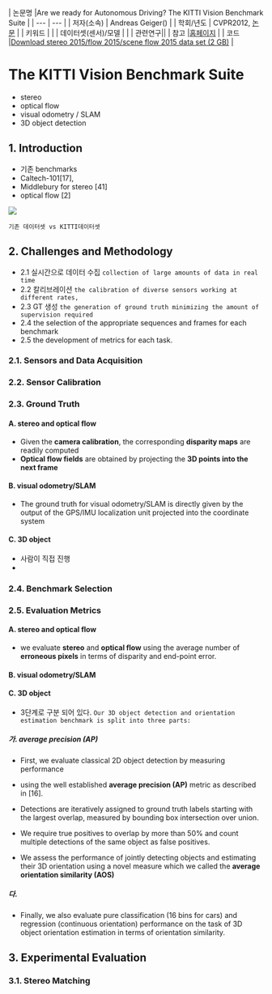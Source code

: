 |
논문명 |Are we ready for Autonomous Driving? The KITTI Vision Benchmark Suite |
| --- | --- |
| 저자\(소속\) | Andreas Geiger\(\) |
| 학회/년도 | CVPR2012, [논문](http://www.cvlibs.net/publications/Geiger2012CVPR.pdf) |
| 키워드 | |
| 데이터셋(센서)/모델 | |
| 관련연구||
| 참고 |[홈페이지](http://www.cvlibs.net/datasets/kitti/) |
| 코드 |[Download stereo 2015/flow 2015/scene flow 2015 data set (2 GB)](http://kitti.is.tue.mpg.de/kitti/data_scene_flow.zip) |


# The KITTI Vision Benchmark Suite

- stereo
- optical flow
- visual odometry / SLAM
- 3D object detection



## 1. Introduction

- 기존 benchmarks
- Caltech-101[17],
- Middlebury for stereo [41]
- optical flow [2]

![](https://i.imgur.com/AdIrsHK.png)
```
기존 데이터셋 vs KITTI데이터셋
```

## 2. Challenges and Methodology

- 2.1 실시간으로 데이터 수집 `collection of large amounts of data in real time`
- 2.2 칼리브레이션 `the calibration of diverse sensors working at different rates,`
- 2.3 GT 생성 `the generation of ground truth minimizing the amount of supervision required`
- 2.4 the selection of the appropriate sequences and frames for each benchmark
- 2.5 the development of metrics for each task.

### 2.1. Sensors and Data Acquisition

### 2.2. Sensor Calibration

### 2.3. Ground Truth

#### A. stereo and optical flow
- Given the **camera calibration**, the corresponding **disparity maps** are readily computed
- **Optical flow fields** are obtained by projecting the **3D points into the next frame**

#### B. visual odometry/SLAM

- The ground truth for visual odometry/SLAM is directly given by the output of the GPS/IMU localization unit projected into the coordinate system

#### C. 3D object

- 사람이 직접 진행
-
### 2.4. Benchmark Selection

### 2.5. Evaluation Metrics


#### A. stereo and optical flow
- we evaluate **stereo** and **optical flow** using the average number of **erroneous pixels** in terms of disparity and end-point error.
#### B. visual odometry/SLAM

#### C. 3D object

- 3단계로 구분 되어 있다. `Our 3D object detection and orientation estimation benchmark is split into three parts: `

##### 가. average precision (AP)
- First, we evaluate classical 2D object detection by measuring performance
- using the well established **average precision (AP)** metric as described in [16].

- Detections are iteratively assigned to ground truth labels starting with the largest overlap, measured by bounding box intersection over union.

- We require true positives to overlap by more than 50% and count multiple detections of the same object as false positives.

- We assess the performance of jointly detecting objects and estimating their 3D orientation using a novel measure which we called the **average orientation similarity (AOS)**

##### 다.

- Finally, we also evaluate pure classification (16 bins for cars) and regression (continuous orientation) performance on the task of 3D object orientation estimation in terms of orientation similarity.

## 3. Experimental Evaluation

### 3.1. Stereo Matching
<!--stackedit_data:
eyJoaXN0b3J5IjpbMTY4OTAyNDcyN119
-->
